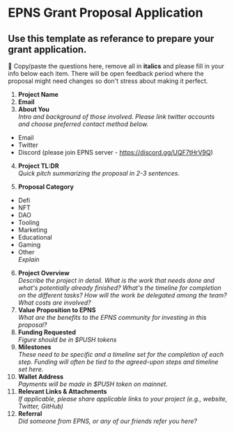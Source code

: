 # EPNS Grant Proposal Application
## Use this template as referance to prepare your grant application.
📑 Copy/paste the questions here, remove all in **italics** and please fill in your info below each item. There will be open feedback period where the proposal might need changes so don't stress about making it perfect. 

1. **Project Name**
2. **Email**
3. **About You** \
*Intro and background of those involved. Please link twitter accounts and choose preferred contact method below.*
- Email
- Twitter
- Discord (please join EPNS server - https://discord.gg/UQF7tHrV9Q)
4. **Project TL:DR** \
*Quick pitch summarizing the proposal in 2-3 sentences.*

5. **Proposal Category**
- Defi
- NFT
- DAO
- Tooling
- Marketing
- Educational
- Gaming
- Other \
*Explain*
6. **Project Overview** \
*Describe the project in detail. What is the work that needs done and what's potentially already finished? What's the timeline for completion on the different tasks? How will the work be delegated among the team? What costs are involved?*
7. **Value Proposition to EPNS** \
*What are the benefits to the EPNS community for investing in this proposal?*
8. **Funding Requested** \
*Figure should be in $PUSH tokens*
9. **Milestones** \
*These need to be specific and a timeline set for the completion of each step. Funding will often be tied to the agreed-upon steps and timeline set here.*
10. **Wallet Address** \
*Payments will be made in $PUSH token on mainnet.*
11. **Relevant Links & Attachments** \
*If applicable, please share applicable links to your project (e.g., website, Twitter, GitHub)*
12. **Referral** \
*Did someone from EPNS, or any of our friends refer you here?*

